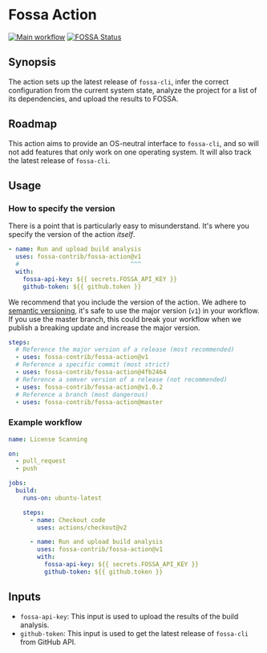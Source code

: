 # Fossa Action

[![Main workflow](https://github.com/fossa-contrib/fossa-action/workflows/Main%20workflow/badge.svg?branch=master)](https://github.com/fossa-contrib/fossa-action/actions)
[![FOSSA Status](https://app.fossa.com/api/projects/custom%2B7767%2Fgithub.com%2Ffossa-contrib%2Ffossa-action.svg?type=small)](https://app.fossa.com/projects/custom%2B7767%2Fgithub.com%2Ffossa-contrib%2Ffossa-action?ref=badge_small)

## Synopsis

The action sets up the latest release of `fossa-cli`, infer the correct
configuration from the current system state, analyze the project for a list of
its dependencies, and upload the results to FOSSA.

## Roadmap

This action aims to provide an OS-neutral interface to `fossa-cli`, and so will
not add features that only work on one operating system. It will also track the
latest release of `fossa-cli`.

## Usage

### How to specify the version

There is a point that is particularly easy to misunderstand. It's where you
specify the version of the action _itself_.

```yml
- name: Run and upload build analysis
  uses: fossa-contrib/fossa-action@v1
  #                               ^^^
  with:
    fossa-api-key: ${{ secrets.FOSSA_API_KEY }}
    github-token: ${{ github.token }}
```

We recommend that you include the version of the action. We adhere to
[semantic versioning](https://semver.org), it's safe to use the major version
(`v1`) in your workflow. If you use the master branch, this could break your
workflow when we publish a breaking update and increase the major version.

```yml
steps:
  # Reference the major version of a release (most recommended)
  - uses: fossa-contrib/fossa-action@v1
  # Reference a specific commit (most strict)
  - uses: fossa-contrib/fossa-action@4fb2464
  # Reference a semver version of a release (not recommended)
  - uses: fossa-contrib/fossa-action@v1.0.2
  # Reference a branch (most dangerous)
  - uses: fossa-contrib/fossa-action@master
```

### Example workflow

```yml
name: License Scanning

on:
  - pull_request
  - push

jobs:
  build:
    runs-on: ubuntu-latest

    steps:
      - name: Checkout code
        uses: actions/checkout@v2

      - name: Run and upload build analysis
        uses: fossa-contrib/fossa-action@v1
        with:
          fossa-api-key: ${{ secrets.FOSSA_API_KEY }}
          github-token: ${{ github.token }}
```

## Inputs

- `fossa-api-key`: This input is used to upload the results of the build
  analysis.
- `github-token`: This input is used to get the latest release of `fossa-cli`
  from GitHub API.
